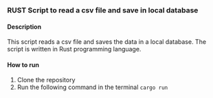 ### RUST Script to read a csv file and save in local database

#### Description
This script reads a csv file and saves the data in a local database. The script is written in Rust programming language.

#### How to run
1. Clone the repository
2. Run the following command in the terminal
```cargo run```

